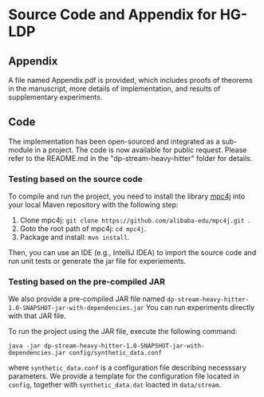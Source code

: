 # Source Code and Appendix for HG-LDP

## Appendix
A file named Appendix.pdf is provided, which includes proofs of theorems in the manuscript, more details of implementation, and results of supplementary experiments.

## Code
The implementation has been open-sourced and integrated as a sub-module in a project. The code is now available for public request. Please refer to the README.md in the "dp-stream-heavy-hitter" folder for details.

### Testing based on the source code

To compile and run the project, you need to install the library [mpc4j](https://github.com/alibaba-edu/mpc4j) into your local Maven repository with the following step:

1. Clone mpc4j: `git clone https://github.com/alibaba-edu/mpc4j.git `.
2. Goto the root path of mpc4j: `cd mpc4j`.
3. Package and install: `mvn install`.

Then, you can use an IDE (e.g., IntelliJ IDEA) to import the source code and run unit tests or generate the jar file for experiements.

### Testing based on the pre-compiled JAR

We also provide a pre-compiled JAR file named `dp-stream-heavy-hitter-1.0-SNAPSHOT-jar-with-dependencies.jar` You can run experiments directly with that JAR file.

To run the project using the JAR file, execute the following command:

```
java -jar dp-stream-heavy-hitter-1.0-SNAPSHOT-jar-with-dependencies.jar config/synthetic_data.conf
```

where `synthetic_data.conf` is a configuration file describing necesssary parameters. We provide a template for the configuration file located in `config`, together with `synthetic_data.dat` loacted in `data/stream`.
